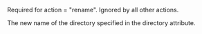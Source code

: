 Required for action = "rename". Ignored by all other actions.

The new name of the directory specified in the directory attribute.
